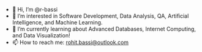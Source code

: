 - 👋 Hi, I’m @r-bassi
- 👀 I’m interested in Software Development, Data Analysis, QA, Artificial Intelligence, and Machine Learning.
- 🌱 I’m currently learning about Advanced Databases, Internet Computing, and Data Visualization!
- 📫 How to reach me: rohit.bassi@outlook.com

<!---
r-bassi/r-bassi is a ✨ special ✨ repository because its `README.md` (this file) appears on your GitHub profile.
You can click the Preview link to take a look at your changes.
--->
